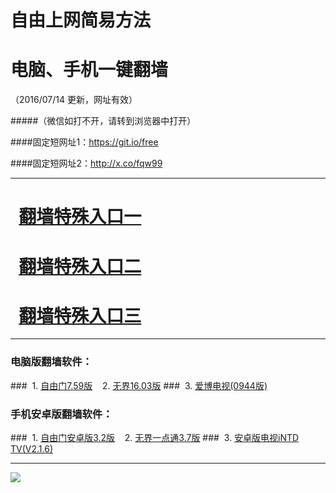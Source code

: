 # 自由上网简易方法
# 电脑、手机一键翻墙
（2016/07/14 更新，网址有效）

#####（微信如打不开，请转到浏览器中打开）

####固定短网址1：https://git.io/free

####固定短网址2：http://x.co/fqw99


***


# &nbsp;&nbsp;<a href="http://x.co/fqw001" target="_blank">翻墙特殊入口一</a>

# &nbsp;&nbsp;<a href="http://x.co/fqw002" target="_blank">翻墙特殊入口二</a>

# &nbsp;&nbsp;<a href="http://x.co/fqw003" target="_blank">翻墙特殊入口三</a>


***

### 电脑版翻墙软件：
###&nbsp;&nbsp;1. <a href="http://fq-05.919.tw/fgget.php?fid=fg759p.zip" target="_blank">自由门7.59版</a>&nbsp;&nbsp;&nbsp;&nbsp;2. <a href="http://fq-05.919.tw/fgget.php?fid=U1603.zip" target="_blank">无界16.03版</a>
###&nbsp;&nbsp;3. <a href="http://fq-05.919.tw/fgget.php?fid=GreeniPPOTV_Setup_Ver12Build944b.zip" target="_blank">爱博电视(0944版)</a>

### 手机安卓版翻墙软件：
###&nbsp;&nbsp;1. <a href="http://fq-05.919.tw/fgget.php?fid=fgma32.apk" target="_blank">自由门安卓版3.2版</a>&nbsp;&nbsp;&nbsp;&nbsp;2. <a href="http://fq-05.919.tw/fgget.php?fid=um3.7.apk" target="_blank">无界一点通3.7版</a>
###&nbsp;&nbsp;3. <a href="http://fq-05.919.tw/fgget.php?fid=iNTD_TV.apk" target="_blank">安卓版电视iNTD TV(V2.1.6)</a>

***

<p><img src="http://fq-05.919.tw/pic/yjfq-20160702ok.png"></p> 
